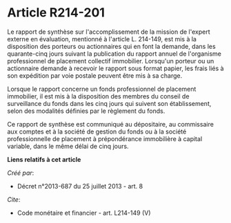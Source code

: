 # Article R214-201

Le rapport de synthèse sur l'accomplissement de la mission de l'expert externe en évaluation, mentionné à l'article L.
214-149, est mis à la disposition des porteurs ou actionnaires qui en font la demande, dans les quarante-cinq jours suivant
la publication du rapport annuel de l'organisme professionnel de placement collectif immobilier. Lorsqu'un porteur ou un
actionnaire demande à recevoir le rapport sous format papier, les frais liés à son expédition par voie postale peuvent être
mis à sa charge.

Lorsque le rapport concerne un fonds professionnel de placement immobilier, il est mis à la disposition des membres du
conseil de surveillance du fonds dans les cinq jours qui suivent son établissement, selon des modalités définies par le
règlement du fonds.

Ce rapport de synthèse est communiqué au dépositaire, au commissaire aux comptes et à la société de gestion du fonds ou à la
société professionnelle de placement à prépondérance immobilière à capital variable, dans le même délai de cinq jours.

**Liens relatifs à cet article**

_Créé par_:

  - Décret n°2013-687 du 25 juillet 2013 - art. 8

_Cite_:

  - Code monétaire et financier - art. L214-149 (V)
